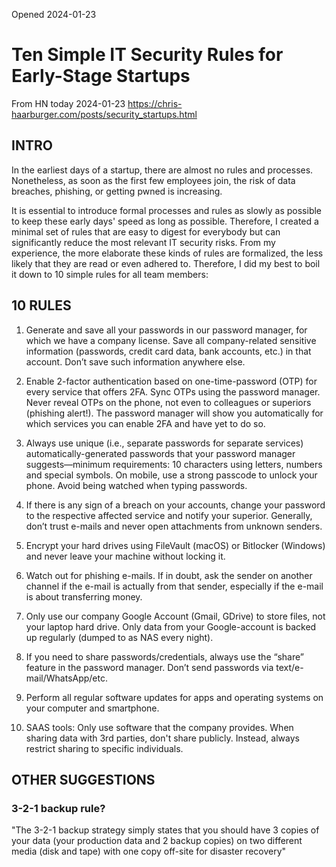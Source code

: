 Opened 2024-01-23


# Ten Simple IT Security Rules for Early-Stage Startups
From HN today 2024-01-23
https://chris-haarburger.com/posts/security_startups.html

## INTRO
In the earliest days of a startup, there are almost no rules and processes. Nonetheless, as soon as the first few employees join, the risk of data breaches, phishing, or getting pwned is increasing.

It is essential to introduce formal processes and rules as slowly as possible to keep these early days' speed as long as possible. Therefore, I created a minimal set of rules that are easy to digest for everybody but can significantly reduce the most relevant IT security risks. From my experience, the more elaborate these kinds of rules are formalized, the less likely that they are read or even adhered to. Therefore, I did my best to boil it down to 10 simple rules for all team members:

## 10 RULES

1. Generate and save all your passwords in our password manager, for which we have a company license. Save all company-related sensitive information (passwords, credit card data, bank accounts, etc.) in that account. Don’t save such information anywhere else.

2. Enable 2-factor authentication based on one-time-password (OTP) for every service that offers 2FA. Sync OTPs using the password manager. Never reveal OTPs on the phone, not even to colleagues or superiors (phishing alert!). The password manager will show you automatically for which services you can enable 2FA and have yet to do so.

3. Always use unique (i.e., separate passwords for separate services) automatically-generated passwords that your password manager suggests—minimum requirements: 10 characters using letters, numbers and special symbols. On mobile, use a strong passcode to unlock your phone. Avoid being watched when typing passwords.

4. If there is any sign of a breach on your accounts, change your password to the respective affected service and notify your superior. Generally, don’t trust e-mails and never open attachments from unknown senders.

5. Encrypt your hard drives using FileVault (macOS) or Bitlocker (Windows) and never leave your machine without locking it.

6. Watch out for phishing e-mails. If in doubt, ask the sender on another channel if the e-mail is actually from that sender, especially if the e-mail is about transferring money.

7. Only use our company Google Account (Gmail, GDrive) to store files, not your laptop hard drive. Only data from your Google-account is backed up regularly (dumped to as NAS every night).

8. If you need to share passwords/credentials, always use the “share” feature in the password manager. Don’t send passwords via text/e-mail/WhatsApp/etc.

9. Perform all regular software updates for apps and operating systems on your computer and smartphone.

10. SAAS tools: Only use software that the company provides. When sharing data with 3rd parties, don't share publicly. Instead, always restrict sharing to specific individuals.


## OTHER SUGGESTIONS

### 3-2-1 backup rule?

"The 3-2-1 backup strategy simply states that you should have 3 copies of your data (your production data and 2 backup copies) on two different media (disk and tape) with one copy off-site for disaster recovery"
